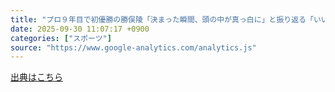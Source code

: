 ```yaml
---
title: "プロ９年目で初優勝の勝俣陵「決まった瞬間、頭の中が真っ白に」と振り返る「いい男や」の声（日刊スポーツ） - Yahoo!ニュース"
date: 2025-09-30 11:07:17 +0900
categories: ["スポーツ"]
source: "https://www.google-analytics.com/analytics.js"
---
```


[出典はこちら](https://www.google-analytics.com/analytics.js)
